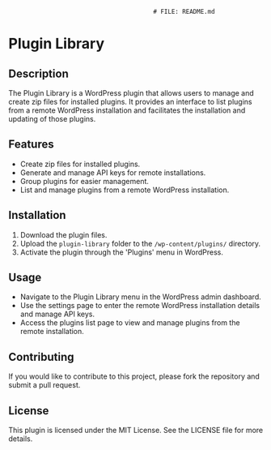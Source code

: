                                             # FILE: README.md

# Plugin Library

## Description
The Plugin Library is a WordPress plugin that allows users to manage and create zip files for installed plugins. It provides an interface to list plugins from a remote WordPress installation and facilitates the installation and updating of those plugins.

## Features
- Create zip files for installed plugins.
- Generate and manage API keys for remote installations.
- Group plugins for easier management.
- List and manage plugins from a remote WordPress installation.

## Installation
1. Download the plugin files.
2. Upload the `plugin-library` folder to the `/wp-content/plugins/` directory.
3. Activate the plugin through the 'Plugins' menu in WordPress.

## Usage
- Navigate to the Plugin Library menu in the WordPress admin dashboard.
- Use the settings page to enter the remote WordPress installation details and manage API keys.
- Access the plugins list page to view and manage plugins from the remote installation.

## Contributing
If you would like to contribute to this project, please fork the repository and submit a pull request.

## License
This plugin is licensed under the MIT License. See the LICENSE file for more details.